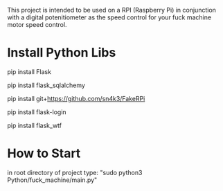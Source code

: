 This project is intended to be used on a RPI (Raspberry Pi) in conjunction with a digital potenitiometer as the speed control for your fuck machine motor speed control.

# Install Python Libs
pip install Flask

pip install flask_sqlalchemy

pip install git+https://github.com/sn4k3/FakeRPi

pip install flask-login

pip install flask_wtf

# How to Start
in root directory of project type:
"sudo python3 Python/fuck_machine/main.py"
